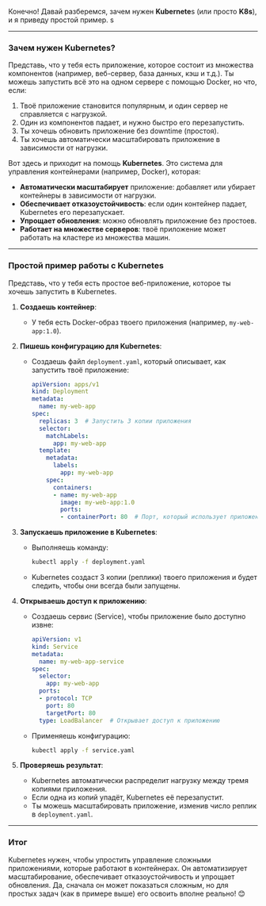 
Конечно! Давай разберемся, зачем нужен **Kubernete**s (или просто **K8s**), и я приведу простой пример. s

---

### **Зачем нужен Kubernetes?**

Представь, что у тебя есть приложение, которое состоит из множества компонентов (например, веб-сервер, база данных, кэш и т.д.). Ты можешь запустить всё это на одном сервере с помощью Docker, но что, если:

1. Твоё приложение становится популярным, и один сервер не справляется с нагрузкой.
2. Один из компонентов падает, и нужно быстро его перезапустить.
3. Ты хочешь обновить приложение без downtime (простоя).
4. Ты хочешь автоматически масштабировать приложение в зависимости от нагрузки.

Вот здесь и приходит на помощь **Kubernetes**. Это система для управления контейнерами (например, Docker), которая:

- **Автоматически масштабирует** приложение: добавляет или убирает контейнеры в зависимости от нагрузки.
- **Обеспечивает отказоустойчивость**: если один контейнер падает, Kubernetes его перезапускает.
- **Упрощает обновления**: можно обновлять приложение без простоев.
- **Работает на множестве серверов**: твоё приложение может работать на кластере из множества машин.

---

### **Простой пример работы с Kubernetes**

Представь, что у тебя есть простое веб-приложение, которое ты хочешь запустить в Kubernetes.

1. **Создаешь контейнер**:
   - У тебя есть Docker-образ твоего приложения (например, `my-web-app:1.0`).

2. **Пишешь конфигурацию для Kubernetes**:
   - Создаешь файл `deployment.yaml`, который описывает, как запустить твоё приложение:
     ```yaml
     apiVersion: apps/v1
     kind: Deployment
     metadata:
       name: my-web-app
     spec:
       replicas: 3  # Запустить 3 копии приложения
       selector:
         matchLabels:
           app: my-web-app
       template:
         metadata:
           labels:
             app: my-web-app
         spec:
           containers:
           - name: my-web-app
             image: my-web-app:1.0
             ports:
             - containerPort: 80  # Порт, который использует приложение
     ```

3. **Запускаешь приложение в Kubernetes**:
   - Выполняешь команду:
     ```bash
     kubectl apply -f deployment.yaml
     ```
   - Kubernetes создаст 3 копии (реплики) твоего приложения и будет следить, чтобы они всегда были запущены.

4. **Открываешь доступ к приложению**:
   - Создаешь сервис (Service), чтобы приложение было доступно извне:
     ```yaml
     apiVersion: v1
     kind: Service
     metadata:
       name: my-web-app-service
     spec:
       selector:
         app: my-web-app
       ports:
       - protocol: TCP
         port: 80
         targetPort: 80
       type: LoadBalancer  # Открывает доступ к приложению
     ```
   - Применяешь конфигурацию:
     ```bash
     kubectl apply -f service.yaml
     ```

5. **Проверяешь результат**:
   - Kubernetes автоматически распределит нагрузку между тремя копиями приложения.
   - Если одна из копий упадёт, Kubernetes её перезапустит.
   - Ты можешь масштабировать приложение, изменив число реплик в `deployment.yaml`.

---

### **Итог**

Kubernetes нужен, чтобы упростить управление сложными приложениями, которые работают в контейнерах. Он автоматизирует масштабирование, обеспечивает отказоустойчивость и упрощает обновления. Да, сначала он может показаться сложным, но для простых задач (как в примере выше) его освоить вполне реально! 😊